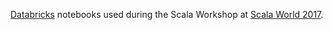 [Databricks](https://databricks.com) notebooks used during the
Scala Workshop at [Scala World 2017](http://scala.world).
